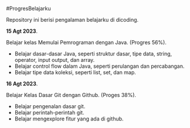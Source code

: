 #ProgresBelajarku

Repository ini berisi pengalaman belajarku di dicoding.

**15 Agt 2023**.

Belajar kelas Memulai Pemrograman dengan Java. (Progres 56%).
  * Belajar dasar-dasar Java, seperti struktur dasar, tipe data, string, operator, input output, dan array.
  * Belajar control flow dalam Java, seperti perulangan dan percabangan.
  * Belajar tipe data koleksi, seperti list, set, dan map.
    
**16 Agt 2023**.

Belajar Kelas Dasar Git dengan Github. (Proges 38%).
  * Belajar pengenalan dasar git.
  * Belajar perintah-perintah git.
  * Belajar mengexplore fitur yang ada di github.
